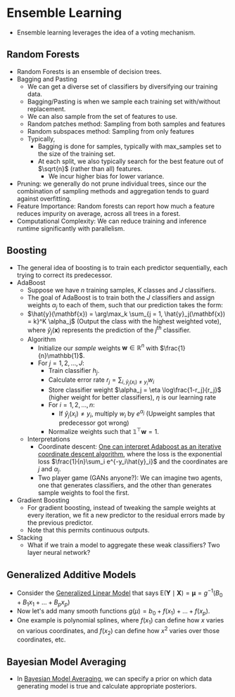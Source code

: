# Ensemble Learning

- Ensemble learning leverages the idea of a voting mechanism. 

## Random Forests
- Random Forests is an ensemble of decision trees.
- Bagging and Pasting
  - We can get a diverse set of classifiers by diversifying our training data.
  - Bagging/Pasting is when we sample each training set with/without replacement.
  - We can also sample from the set of features to use.
  - Random patches method: Sampling from both samples and features
  - Random subspaces method: Sampling from only features
  - Typically, 
    - Bagging is done for samples, typically with max_samples set to the size of the training set.
    - At each split, we also typically search for the best feature out of $\sqrt{n}$ (rather than all) features.
      - We incur higher bias for lower variance.
- Pruning: we generally do not prune individual trees, since our the combination of sampling methods and aggregation tends to guard against overfitting.
- Feature Importance: Random forests can report how much a feature reduces impurity on average, across all trees in a forest.
- Computational Complexity: We can reduce training and inference runtime significantly with parallelism.

## Boosting
- The general idea of boosting is to train each predictor sequentially, each trying to correct its predecessor. 
- AdaBoost
  - Suppose we have $n$ training samples, $K$ classes and $J$ classifiers. 
  - The goal of AdaBoost is to train both the $J$ classifiers and assign weights $\alpha_j$ to each of them, such that our prediction takes the form:
  - $\hat{y}(\mathbf{x}) = \arg\max_k \sum_{j = 1, \hat{y}_j(\mathbf{x}) = k}^K \alpha_j$ (Output the class with the highest weighted vote), where $\hat{y}_j(\mathbf{x})$ represents the prediction of the $j^{th}$ classifier.
  - Algorithm
    - Initialize our _sample_ weights $\mathbf{w} \in \mathbb{R}^n$ with $\frac{1}{n}\mathbb{1}$. 
    - For $j = 1, 2, \ldots, J:$
      - Train classifier $h_j$. 
      - Calculate error rate $r_j = \sum_{i, \hat{y}_j(x_i) \neq y_i} w_i$
      - Store classifier weight $\alpha_j = \eta \log\frac{1-r_j}{r_j}$ (higher weight for better classifiers), $\eta$ is our learning rate
      - For $i = 1, 2, \ldots, n:$
        - If $\hat{y}_j(x_i) \neq y_i$, multiply $w_i$ by $e^{\alpha_j}$ (Upweight samples that predecessor got wrong)
      - Normalize weights such that $\mathbb{1}^{\top}\mathbf{w} = 1.$
  - Interpretations
    - Coordinate descent: [One can interpret Adaboost as an iterative coordinate descent algorithm](https://users.cs.duke.edu/~cynthia/CourseNotes/BoostingNotes.pdf), where the loss is the exponential loss $\frac{1}{n}\sum_i e^{-y_i\hat{y}_i}$ and the coordinates are $j$ and $\alpha_j$. 
    - Two player game (GANs anyone?): We can imagine two agents, one that generates classifiers, and the other than generates sample weights to fool the first.
- Gradient Boosting
  - For gradient boosting, instead of tweaking the sample weights at every iteration, we fit a new predictor to the residual errors made by the previous predictor. 
  - Note that this permits continuous outputs.
- Stacking
  - What if we train a model to aggregate these weak classifiers? Two layer neural network?

## Generalized Additive Models
- Consider the [Generalized Linear Model](../07_naive_bayes_and_logistic_regression_and_glms/notes.md) that says $\mathrm{E}(\mathbf{Y} \mid \mathbf{X})=\pmb{\mu}=g^{-1}(B_0 + B_1x_1 + \ldots + B_px_p)$
- Now let's add many smooth functions $g(\mu) = b_0 + f(x_1) + \ldots + f(x_p)$. 
- One example is polynomial splines, where $f(x_1)$ can define how $x$ varies on various coordinates, and $f(x_2)$ can define how $x^2$ varies over those coordinates, etc.

## Bayesian Model Averaging
- In [Bayesian Model Averaging](https://www2.stat.duke.edu/courses/Fall19/sta721/lectures/BMA/bma.pdf), we can specify a prior on which data generating model is true and calculate appropriate posteriors.
